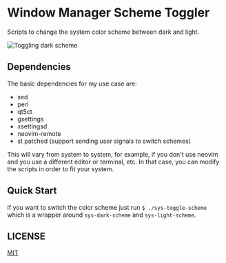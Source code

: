 # Window Manager Scheme Toggler

Scripts to change the system color scheme between dark and light.

![Toggling dark scheme](https://github.com/mjkloeckner/wm-scheme-toggle/assets/64109770/55188134-b6e2-42dd-96d4-cd9058de0a5c)

## Dependencies
The basic dependencies for my use case are:

- sed
- perl
- qt5ct
- gsettings
- xsettingsd
- neovim-remote
- st patched (support sending user signals to switch schemes)

This will vary from system to system, for example, if you don't use neovim and
you use a different editor or terminal, etc. In that case, you can modify the
scripts in order to fit your system.

## Quick Start

If you want to switch the color scheme just run `$ ./sys-toggle-scheme` which is
a wrapper around `sys-dark-scheme` and `sys-light-scheme`.

## LICENSE

[MIT](https://opensource.org/licenses/MIT)
